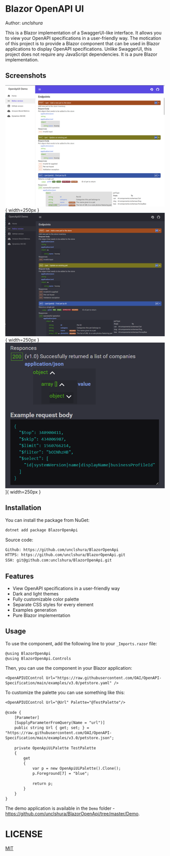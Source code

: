 # Blazor OpenAPI UI

Author: *unclshura*

This is a Blazor implementation of a SwaggerUI-like interface. It allows you to view your OpenAPI 
specifications in a user-friendly way. The motication of this project is to provide a Blazor component that can be used in Blazor applications 
to display OpenAPI specifications. Unlike SwaggerUI, this project does not require any JavaScript dependencies. 
It is a pure Blazor implementation.

## Screenshots

![Light mode](docs/light.png){ width=250px }
![Dark mode](docs/dark.png){ width=250px }
![Examples generation](docs/example-data.png)]{ width=250px }

## Installation

You can install the package from NuGet:
```bash
dotnet add package BlazorOpenApi
```

Source code:
```bash
Github: https://github.com/unclshura/BlazorOpenApi
HTTPS: https://github.com/unclshura/BlazorOpenApi.git
SSH: git@github.com:unclshura/BlazorOpenApi.git
```

## Features

- View OpenAPI specifications in a user-friendly way
- Dark and light themes
- Fully customizable color palette
- Separate CSS styles for every element
- Examples generation
- Pure Blazor implementation

## Usage

To use the component, add the following line to your `_Imports.razor` file:
```razor
@using BlazorOpenApi
@using BlazorOpenApi.Controls
```
Then, you can use the component in your Blazor application:
```razor
<OpenAPIUIControl Url="https://raw.githubusercontent.com/OAI/OpenAPI-Specification/main/examples/v3.0/petstore.yaml" />
```

To customize the palette you can use something like this:
```razor
<OpenAPIUIControl Url="@Url" Palette="@TestPalette"/>

@code {
    [Parameter]
    [SupplyParameterFromQuery(Name = "url")]
    public string Url { get; set; } = "https://raw.githubusercontent.com/OAI/OpenAPI-Specification/main/examples/v3.0/petstore.json";

    private OpenApiUiPalette TestPalette
    {
        get
        {
            var p = new OpenApiUiPalette().Clone();
            p.Foreground[7] = "blue";

            return p;
        }
    }
}
```

The demo application is available in the `Demo` folder - https://github.com/unclshura/BlazorOpenApi/tree/master/Demo. 

# LICENSE
[MIT](LICENSE)
